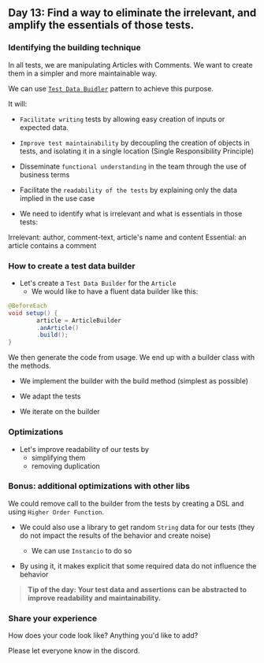 ## Day 13: Find a way to eliminate the irrelevant, and amplify the essentials of those tests.

### Identifying the building technique

In all tests, we are manipulating Articles with Comments. We want to 
create them in a simpler and more maintainable way.

We can use [`Test Data Buidler`](https://xtrem-tdd.netlify.app/Flavours/test-data-builders) pattern to achieve this
purpose.

It will:

- `Facilitate writing` tests by allowing easy creation of inputs or expected data.
- `Improve test maintainability` by decoupling the creation of objects in tests, and isolating it in a single
  location (Single Responsibility Principle)
- Disseminate `functional understanding` in the team through the use of business terms
- Facilitate the `readability of the tests` by explaining only the data implied in the use case

- We need to identify what is irrelevant and what is essentials in those tests:

Irrelevant: author, comment-text, article's name and content
Essential: an article contains a comment

### How to create a test data builder

- Let's create a `Test Data Builder` for the `Article`
    - We would like to have a fluent data builder like this:

```java
@BeforeEach
void setup() {
        article = ArticleBuilder
        .anArticle()
        .build();
}
```

We then generate the code from usage. 
We end up with a builder class with the methods.

- We implement the builder with the build method (simplest as possible)

- We adapt the tests
- We iterate on the builder

### Optimizations

- Let's improve readability of our tests by
    - simplifying them
    - removing duplication

### Bonus: additional optimizations with other libs

We could remove call to the builder from the tests by creating a DSL and using `Higher Order Function`.

- We could also use a library to get random `String` data for our tests (they do not impact the results of the behavior and create noise)
    - We can use `Instancio` to do so

- By using it, it makes explicit that some required data do not influence the behavior

>**Tip of the day: Your test data and assertions can be abstracted to improve readability and maintainability.**

### Share your experience

How does your code look like? Anything you'd like to add?

Please let everyone know in the discord.
